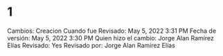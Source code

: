 # 1

Cambios: Creacion
Cuando fue Revisado: May 5, 2022 3:31 PM
Fecha de  versión: May 5, 2022 3:30 PM
Quien hizo el cambio: Jorge Alan Ramírez Elías
Revisado: Yes
Revisado por: Jorge Alan Ramírez Elías